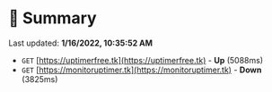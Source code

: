 # 📖 Summary
Last updated: **1/16/2022, 10:35:52 AM**

- `GET` [https://uptimerfree.tk](https://uptimerfree.tk) - **Up** (5088ms)
- `GET` [https://monitoruptimer.tk](https://monitoruptimer.tk) - **Down** (3825ms)
